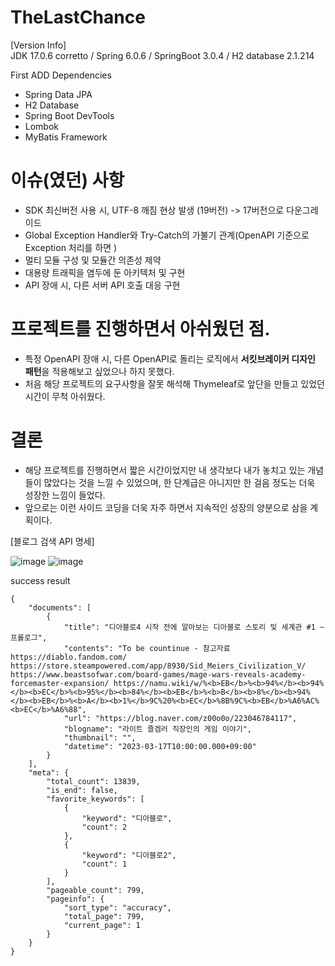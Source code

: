 # TheLastChance

[Version Info] \
JDK 17.0.6 corretto / Spring 6.0.6 / SpringBoot 3.0.4 / H2 database 2.1.214

First ADD Dependencies
 - Spring Data JPA
 - H2 Database
 - Spring Boot DevTools
 - Lombok
 - MyBatis Framework

# 이슈(였던) 사항
- SDK 최신버전 사용 시, UTF-8 깨짐 현상 발생 (19버전) -> 17버전으로 다운그레이드
- Global Exception Handler와 Try-Catch의 가불기 관계(OpenAPI 기준으로 Exception 처리를 하면 )
- 멀티 모듈 구성 및 모듈간 의존성 제약
- 대용량 트래픽을 염두에 둔 아키텍처 및 구현
- API 장애 시, 다른 서버 API 호출 대응 구현

# 프로젝트를 진행하면서 아쉬웠던 점.
- 특정 OpenAPI 장애 시, 다른 OpenAPI로 돌리는 로직에서 **서킷브레이커 디자인 패턴**을 적용해보고 싶었으나 하지 못했다.
- 처음 해당 프로젝트의 요구사항을 잘못 해석해 Thymeleaf로 앞단을 만들고 있었던 시간이 무척 아쉬웠다.

# 결론
- 해당 프로젝트를 진행하면서 짧은 시간이었지만 내 생각보다 내가 놓치고 있는 개념들이 많았다는 것을 느낄 수 있었으며, 한 단계급은 아니지만 한 걸음 정도는 더욱 성장한 느낌이 들었다.
- 앞으로는 이런 사이드 코딩을 더욱 자주 하면서 지속적인 성장의 양분으로 삼을 계획이다.


[블로그 검색 API 명세]
 
![image](https://user-images.githubusercontent.com/128284659/226656549-1d03f895-4f7c-4e0e-9d10-d3e67a1b1c29.png)
![image](https://user-images.githubusercontent.com/128284659/226657739-40b174a0-689d-4958-b9a6-2ffb624732d8.png)

success result
```
{
    "documents": [
        {
            "title": "디아블로4 시작 전에 알아보는 디아블로 스토리 및 세계관 #1 ~ 프롤로그",
            "contents": "To be countinue - 참고자료 https://diablo.fandom.com/ https://store.steampowered.com/app/8930/Sid_Meiers_Civilization_V/ https://www.beastsofwar.com/board-games/mage-wars-reveals-academy-forcemaster-expansion/ https://namu.wiki/w/%<b>EB</b>%<b>94%</b><b>94%</b><b>EC</b>%<b>95%</b><b>84%</b><b>EB</b>%<b>B</b><b>8%</b><b>94%</b><b>EB</b>%<b>A</b><b>1%</b>9C%20%<b>EC</b>%8B%9C%<b>EB</b>%A6%AC%<b>EC</b>%A6%88",
            "url": "https://blog.naver.com/z00o0o/223046784117",
            "blogname": "라이트 즐겜러 직장인의 게임 이야기",
            "thumbnail": "",
            "datetime": "2023-03-17T10:00:00.000+09:00"
        }
    ],
    "meta": {
        "total_count": 13839,
        "is_end": false,
        "favorite_keywords": [
            {
                "keyword": "디아블로",
                "count": 2
            },
            {
                "keyword": "디아블로2",
                "count": 1
            }
        ],
        "pageable_count": 799,
        "pageinfo": {
            "sort_type": "accuracy",
            "total_page": 799,
            "current_page": 1
        }
    }
}
```

